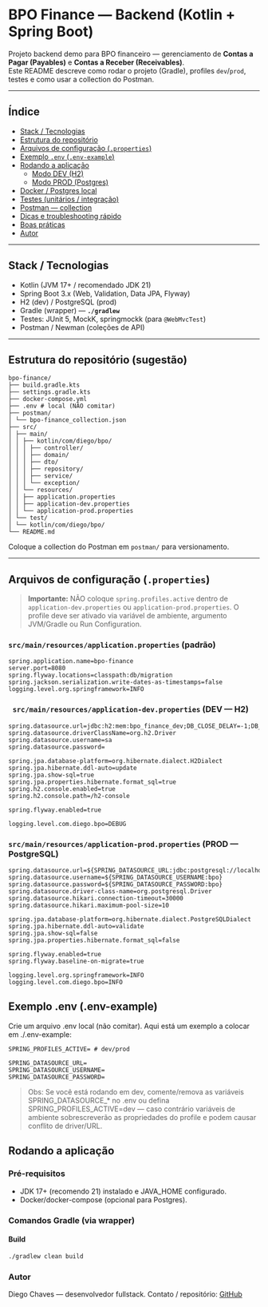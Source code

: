 # BPO Finance — Backend (Kotlin + Spring Boot)

Projeto backend demo para BPO financeiro — gerenciamento de **Contas a Pagar (Payables)** e **Contas a Receber (Receivables)**.  
Este README descreve como rodar o projeto (Gradle), profiles `dev`/`prod`, testes e como usar a collection do Postman.

---

## Índice

- [Stack / Tecnologias](#stack--tecnologias)
- [Estrutura do repositório](#estrutura-do-repositório)
- [Arquivos de configuração (`.properties`)](#arquivos-de-configuração-properties)
- [Exemplo `.env` (`.env-example`)](#exemplo-env-env-example)
- [Rodando a aplicação](#rodando-a-aplicação)
    - [Modo DEV (H2)](#modo-dev-h2)
    - [Modo PROD (Postgres)](#modo-prod-postgres)
- [Docker / Postgres local](#docker--postgres-local)
- [Testes (unitários / integração)](#testes-unitários--integração)
- [Postman — collection](#postman--collection)
- [Dicas e troubleshooting rápido](#dicas-e-troubleshooting-rápido)
- [Boas práticas](#boas-práticas)
- [Autor](#autor)

---

## Stack / Tecnologias

- Kotlin (JVM 17+ / recomendado JDK 21)
- Spring Boot 3.x (Web, Validation, Data JPA, Flyway)
- H2 (dev) / PostgreSQL (prod)
- Gradle (wrapper) — **`./gradlew`**
- Testes: JUnit 5, MockK, springmockk (para `@WebMvcTest`)
- Postman / Newman (coleções de API)

---

## Estrutura do repositório (sugestão)

```
bpo-finance/
├── build.gradle.kts
├── settings.gradle.kts
├── docker-compose.yml
├── .env # local (NÃO comitar)
├── postman/
│ └── bpo-finance_collection.json
├── src/
│ ├── main/
│ │ ├── kotlin/com/diego/bpo/
│ │ │ ├── controller/
│ │ │ ├── domain/
│ │ │ ├── dto/
│ │ │ ├── repository/
│ │ │ ├── service/
│ │ │ └── exception/
│ │ └── resources/
│ │ ├── application.properties
│ │ ├── application-dev.properties
│ │ └── application-prod.properties
│ └── test/
│ └── kotlin/com/diego/bpo/
└── README.md
```

Coloque a collection do Postman em `postman/` para versionamento.

---

## Arquivos de configuração (`.properties`)

> **Importante:** NÃO coloque `spring.profiles.active` dentro de `application-dev.properties` ou `application-prod.properties`. O profile deve ser ativado via variável de ambiente, argumento JVM/Gradle ou Run Configuration.

### `src/main/resources/application.properties` (padrão)
```properties
spring.application.name=bpo-finance
server.port=8080
spring.flyway.locations=classpath:db/migration
spring.jackson.serialization.write-dates-as-timestamps=false
logging.level.org.springframework=INFO
```

### ` src/main/resources/application-dev.properties` (DEV — H2)
```properties
spring.datasource.url=jdbc:h2:mem:bpo_finance_dev;DB_CLOSE_DELAY=-1;DB_CLOSE_ON_EXIT=FALSE;MODE=PostgreSQL
spring.datasource.driverClassName=org.h2.Driver
spring.datasource.username=sa
spring.datasource.password=

spring.jpa.database-platform=org.hibernate.dialect.H2Dialect
spring.jpa.hibernate.ddl-auto=update
spring.jpa.show-sql=true
spring.jpa.properties.hibernate.format_sql=true
spring.h2.console.enabled=true
spring.h2.console.path=/h2-console

spring.flyway.enabled=true

logging.level.com.diego.bpo=DEBUG
```


### `src/main/resources/application-prod.properties` (PROD — PostgreSQL)
```properties
spring.datasource.url=${SPRING_DATASOURCE_URL:jdbc:postgresql://localhost:5432/bpodb}
spring.datasource.username=${SPRING_DATASOURCE_USERNAME:bpo}
spring.datasource.password=${SPRING_DATASOURCE_PASSWORD:bpo}
spring.datasource.driver-class-name=org.postgresql.Driver
spring.datasource.hikari.connection-timeout=30000
spring.datasource.hikari.maximum-pool-size=10

spring.jpa.database-platform=org.hibernate.dialect.PostgreSQLDialect
spring.jpa.hibernate.ddl-auto=validate
spring.jpa.show-sql=false
spring.jpa.properties.hibernate.format_sql=false

spring.flyway.enabled=true
spring.flyway.baseline-on-migrate=true

logging.level.org.springframework=INFO
logging.level.com.diego.bpo=INFO
```

## Exemplo .env (.env-example)

Crie um arquivo .env local (não comitar). Aqui está um exemplo a colocar em ./.env-example:

```env
SPRING_PROFILES_ACTIVE= # dev/prod

SPRING_DATASOURCE_URL=
SPRING_DATASOURCE_USERNAME=
SPRING_DATASOURCE_PASSWORD=
```

> Obs: Se você está rodando em dev, comente/remova as variáveis SPRING_DATASOURCE_* no .env ou defina SPRING_PROFILES_ACTIVE=dev — caso contrário variáveis de ambiente sobrescreverão as propriedades do profile e podem causar conflito de driver/URL.

## Rodando a aplicação

### Pré-requisitos

- JDK 17+ (recomendo 21) instalado e JAVA_HOME configurado.
- Docker/docker-compose (opcional para Postgres).

### Comandos Gradle (via wrapper)
#### Build
```bash
./gradlew clean build
```

### Autor
Diego Chaves — desenvolvedor fullstack.
Contato / repositório: [GitHub](https://github.com/Dieg0Ch4ves)